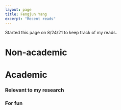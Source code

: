 ```yaml
---
layout: page
title: Fengjun Yang
excerpt: "Recent reads"
---
```


Started this page on 8/24/21 to keep track of my reads.

# Non-academic


# Academic
### Relevant to my research
### For fun

